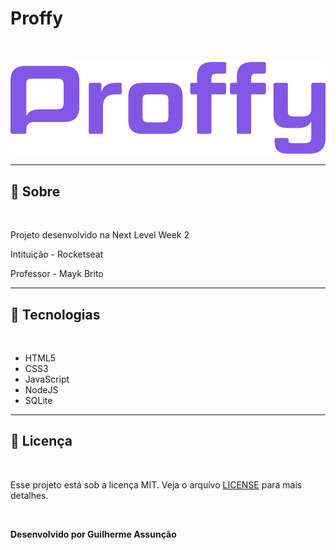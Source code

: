 # Proffy

<br>
<br>

<div align="center">
  <img src="public/images/logo-purple.svg" alt="Proffy">
</div>

---

## :bookmark_tabs: Sobre

<br>

Projeto desenvolvido na Next Level Week 2

Intituição - Rocketseat

Professor - Mayk Brito

---

## :hammer: Tecnologias

<br>

- HTML5
- CSS3
- JavaScript
- NodeJS
- SQLite

---

## :green_book: Licença 

<br>

Esse projeto está sob a licença MIT. Veja o arquivo [LICENSE](LICENSE) para mais detalhes.

<br>

**Desenvolvido por Guilherme Assunção**